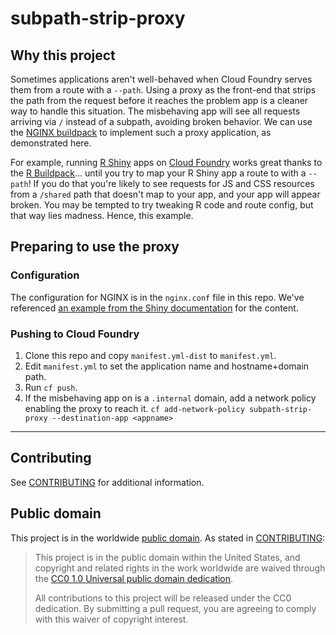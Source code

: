 # subpath-strip-proxy

## Why this project

Sometimes applications aren't well-behaved when Cloud Foundry serves them from a route with a `--path`. Using a proxy as the front-end that strips the path from the request before it reaches the problem app is a cleaner way to handle this situation. The misbehaving app will see all requests arriving via `/` instead of a subpath, avoiding broken behavior. We can use the [NGINX buildpack](https://docs.cloudfoundry.org/buildpacks/nginx/index.html) to implement such a proxy application, as demonstrated here.

For example, running [R Shiny](https://shiny.rstudio.com/) apps on [Cloud Foundry](https://www.cloudfoundry.org/) works great thanks to the [R Buildpack](https://docs.cloudfoundry.org/buildpacks/r/index.html)... until you try to map your R Shiny app a route to with a `--path`! If you do that you're likely to see requests for JS and CSS resources from a `/shared` path that doesn't map to your app, and your app will appear broken. You may be tempted to try tweaking R code and route config, but that way lies madness. Hence, this example.


## Preparing to use the proxy
### Configuration
The configuration for NGINX is in the `nginx.conf` file in this repo. We've referenced [an example from the Shiny documentation](https://support.rstudio.com/hc/en-us/articles/213733868-Running-Shiny-Server-with-a-Proxy) for the content.

### Pushing to Cloud Foundry
1. Clone this repo and copy `manifest.yml-dist` to `manifest.yml`.
1. Edit `manifest.yml` to set the application name and hostname+domain path.
1. Run `cf push`.
1. If the misbehaving app on is a `.internal` domain, add a network policy enabling the proxy to reach it.
  `cf add-network-policy subpath-strip-proxy --destination-app <appname>`

--- 

## Contributing

See [CONTRIBUTING](CONTRIBUTING.md) for additional information.

## Public domain

This project is in the worldwide [public domain](LICENSE.md). As stated in [CONTRIBUTING](CONTRIBUTING.md):

> This project is in the public domain within the United States, and copyright and related rights in the work worldwide are waived through the [CC0 1.0 Universal public domain dedication](https://creativecommons.org/publicdomain/zero/1.0/).
>
> All contributions to this project will be released under the CC0 dedication. By submitting a pull request, you are agreeing to comply with this waiver of copyright interest.
